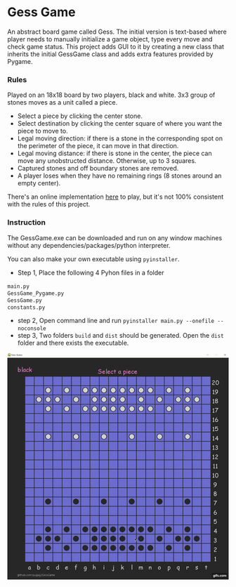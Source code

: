 <!-- Heading -->
# Gess Game

<!-- Links -->


<!-- Inline code block  -->
An abstract board game called Gess. The initial version is text-based where player needs to manually initialize a game object, type every move and check game status. This project adds GUI to it by creating a new class that inherits the initial GessGame class and adds extra features provided by Pygame. 

### Rules
Played on an 18x18 board by two players, black and white. 3x3 group of stones moves as a unit called a piece.
<!-- Unordered list -->
* Select a piece by clicking the center stone.
* Select destination by clicking the center square of where you want the piece to move to.
* Legal moving direction: if there is a stone in the corresponding spot on the perimeter of the piece, it can move in that direction.
* Legal moving distance: if there is stone in the center, the piece can move any unobstructed distance. Otherwise, up to 3 squares.
* Captured stones and off boundary stones are removed.
* A player loses when they have no remaining rings (8 stones around an empty center).

There's an online implementation [here](https://gess.h3mm3.com/) to play, but it's not 100% consistent with the rules of this project.


### Instruction
The GessGame.exe can be downloaded and run on any window machines without any dependencies/packages/python interpreter.

You can also make your own executable using ```pyinstaller```. 
* Step 1, Place the following 4 Pyhon files in a folder
``` 
main.py
GessGame_Pygame.py
GessGame.py
constants.py
```
* step 2, Open command line and run  ```pyinstaller main.py --onefile --noconsole```
* step 3, Two folders ```build``` and ```dist``` should be generated. Open the ```dist``` folder and there exists the executable.

<!--  Images -->
![demo](demo.gif)





